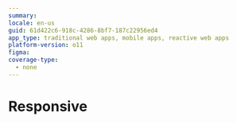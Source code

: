 ```yaml
---
summary:
locale: en-us
guid: 61d422c6-918c-4286-8bf7-187c22956ed4
app_type: traditional web apps, mobile apps, reactive web apps
platform-version: o11
figma:
coverage-type:
  - none
---
```


# Responsive

